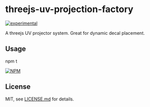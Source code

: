# threejs-uv-projection-factory

[![experimental](http://badges.github.io/stability-badges/dist/experimental.svg)](http://github.com/badges/stability-badges)

A threejs UV projector system. Great for dynamic decal placement.

## Usage

npm t

[![NPM](https://nodei.co/npm/threejs-uv-projection-factory.png)](https://www.npmjs.com/package/threejs-uv-projection-factory) 

## License

MIT, see [LICENSE.md](http://github.com/Jam3/threejs-uv-projection-factory/blob/master/LICENSE.md) for details.
